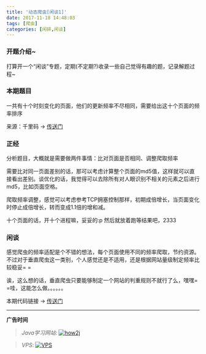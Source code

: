 ```yaml
---
title: '动态爬虫[闲谈1]'
date: 2017-11-18 14:48:03
tags: [爬虫]
categories: [闲碎,闲谈]
---
```


### 开题介绍~

打算开一个“闲谈”专题，定期(不定期?)收录一些自己觉得有趣的题，记录解题过程~

<!--more-->

### 本期题目

一共有十个时刻变化的页面，他们的更新频率不尽相同，需要给出这十个页面的频率排序

来源：千里码 → [传送门](http://www.qlcoder.com/task/7569)

### 正经

分析题目，大概就是需要做两件事情：比对页面是否相同、调整爬取频率

需要比对同一页面差别的话，那可以考虑计算整个页面的md5值，这样就可以直接看出差别。谈优化的话，我觉得可以去除所有对人眼识别不相关的元素之后进行md5，比如页面空格。

爬取频率调整，感觉可以考虑参考TCP拥塞控制那样，初期成倍增长，当页面变化时停止成倍增长，转而变成1.1倍的增和减。

十个页面的话，开十个进程嘛，妥妥的:p 然后就放着跑等结果吧，2333

### 闲谈

感觉爬虫的频率适配是个不错的想法，每个页面使用不同的频率爬取，节约资源。不过对于垂直爬虫这一类别，个人感觉还是不适用，还是根据网站量级制定频率比较稳妥= =

诶，这么想的话，垂直爬虫只要能够制定一个网站的判重规则不就行了么，嘿嘿= =哇，这能怎么做。。。。。。

本期代码链接 → [传送门](https://github.com/GooZy/Codes/blob/master/qlcoder/%E5%8A%A8%E6%80%81%E7%88%AC%E8%99%AB.py)


---

**广告时间**

> *Java学习网站*: <a href="http://how2j.cn?p=23251" target="_blank">![how2j](https://github.com/GooZy/GooZy.github.io/blob/hexo/source/images/how2j.png?raw=true)</a>

> *VPS*: <a href="https://www.vultr.com/?ref=7255071" target="_blank">![VPS](https://www.vultr.com/media/banner_2.png)</a>

